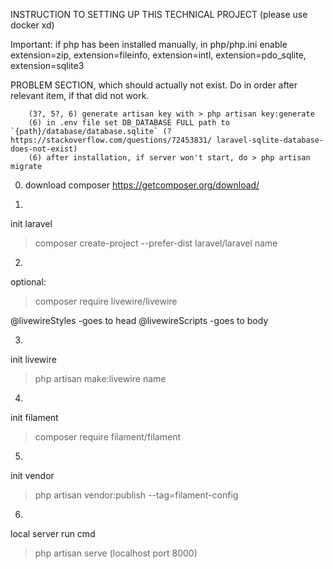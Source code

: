 INSTRUCTION TO SETTING UP THIS TECHNICAL PROJECT
(please use docker xd)

Important: if php has been installed manually,
    in php/php.ini enable extension=zip, extension=fileinfo, extension=intl, extension=pdo_sqlite, extension=sqlite3

PROBLEM SECTION, which should actually not exist. Do in order after relevant item, if that did not work.
```
    (3?, 5?, 6) generate artisan key with > php artisan key:generate
    (6) in .env file set DB_DATABASE FULL path to `{path}/database/database.sqlite` (?https://stackoverflow.com/questions/72453831/ laravel-sqlite-database-does-not-exist)
    (6) after installation, if server won't start, do > php artisan migrate
```

0. download composer
https://getcomposer.org/download/

1.
init laravel
> composer create-project --prefer-dist laravel/laravel name

2.
optional:
> composer require livewire/livewire

\@livewireStyles -goes to head
\@livewireScripts -goes to body

3.
init livewire
> php artisan make:livewire name

4.
init filament
> composer require filament/filament

5.
init vendor
> php artisan vendor:publish --tag=filament-config

6.
local server run cmd
> php artisan serve
(localhost port 8000)